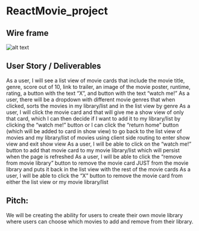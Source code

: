 # ReactMovie_project

## Wire frame
![alt text](https://github.com/hong710/ReactMovie_project/blob/main/wireframe.jpg)
## User Story / Deliverables

As a user, I will see a list view of movie cards that include the movie title, genre, score out of 10, link to trailer, an image of the movie poster, runtime, rating, a button with the text “X”, and button with the text “watch me!”
As a user, there will be a dropdown with different movie genres that when clicked, sorts the movies in my library/list and in the list view by genre
As a user, I will click the movie card and that will give me a show view of only that card, which I can then decide if I want to add it to my library/list by clicking the “watch me!” button or I can click the “return home” button (which will be added to card in show view) to go back to the list view of movies and my library/list of movies using client side routing to enter show view and exit show view
As a user, I will be able to click on the “watch me!” button to add that movie card to my movie library/list which will persist when the page is refreshed
As a user, I will be able to click the “remove from movie library” button to remove the movie card JUST from the movie library and puts it back in the list view with the rest of the movie cards
As a user, I will be able to click the “X” button to remove the movie card from either the list view or my movie library/list

## Pitch:

We will be creating the ability for users to create their own movie library where users can choose which movies to add and remove from their library. 


